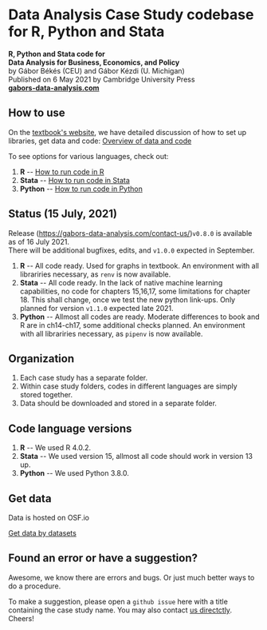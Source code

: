 # Data Analysis Case Study codebase for R, Python and Stata

**R, Python and Stata code for**  
**Data Analysis for Business, Economics, and Policy**   
by Gábor Békés (CEU) and Gábor Kézdi (U. Michigan)   
Published on 6 May 2021 by Cambridge University Press  
[**gabors-data-analysis.com**](https://gabors-data-analysis.com/)


## How to use
On the [textbook's website]((https://gabors-data-analysis.com/)), we have detailed discussion of how to set up libraries, get data and code: [Overview of data and code](https://gabors-data-analysis.com/data-and-code/)

To see options for various languages, check out:
1. **R** --  [How to run code in R ](https://gabors-data-analysis.com/howto-r/)
2. **Stata** -- [How to run code in Stata ](https://gabors-data-analysis.com/howto-stata/)
3. **Python** -- [How to run code in Python ](https://gabors-data-analysis.com/howto-python/) 


## Status (15 July, 2021)

Release (https://gabors-data-analysis.com/contact-us/)`v0.8.0` is available as of 16 July 2021.   
There will be additional bugfixes, edits, and `v1.0.0` expected in September. 

1. **R** -- All code ready. Used for graphs in textbook. An environment with all librariries necessary, as `renv` is now available. 
2. **Stata** -- All code ready. In the lack of native machine learning capabilities, no code for chapters 15,16,17, some limitations for chapter 18. This shall change, once we test the new python link-ups. Only planned for version `v1.1.0` expected late 2021. 
3. **Python**  -- Allmost all codes are ready. Moderate differences to book and R are in ch14-ch17, some additional checks planned. An environment with all librariries necessary, as `pipenv` is now available.  

## Organization
1. Each case study has a separate folder.
2. Within case study folders, codes in different languages are simply stored together. 
3. Data should be downloaded and stored in a separate folder. 

## Code language versions
1. **R** -- We used R 4.0.2. 
2. **Stata** -- We used version 15, allmost all code should work in version 13 up.
3. **Python** -- We used Python 3.8.0.

## Get data
Data is hosted on OSF.io

[Get data by datasets](https://osf.io/7epdj/)  



## Found an error or have a suggestion?
Awesome, we know there are errors and bugs. Or just much better ways to do a procedure.

To make a suggestion, please open a `github issue` here with a title containing the case study name. You may also contact [us directctly](https://gabors-data-analysis.com/contact-us/). Cheers!
